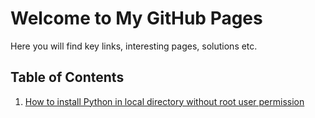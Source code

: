 # Welcome to My GitHub Pages

Here you will find key links, interesting pages, solutions etc. 

## Table of Contents
1. [How to install Python in local directory without root user permission](./localpythoninstall.html)

